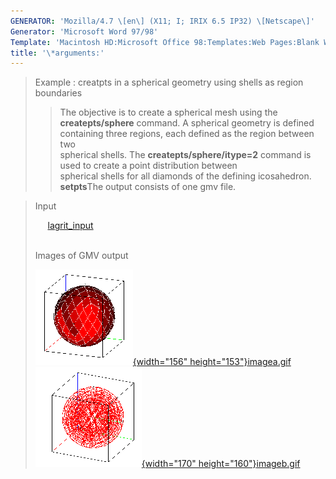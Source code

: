 ```yaml
---
GENERATOR: 'Mozilla/4.7 \[en\] (X11; I; IRIX 6.5 IP32) \[Netscape\]'
Generator: 'Microsoft Word 97/98'
Template: 'Macintosh HD:Microsoft Office 98:Templates:Web Pages:Blank Web Page'
title: '\*arguments:'
---
```


> Example : creatpts in a spherical geometry using shells as region
> boundaries
>
> > The objective is to create a spherical mesh using the
> > **createpts/sphere** command.
> > A spherical geometry is defined containing three regions, each
> > defined as the region between two\
> > spherical shells. The **createpts/sphere/itype=2** command is used
> > to create a point distribution between\
> > spherical shells for all diamonds of the defining icosahedron.
> > **setpts**The output consists of one gmv file.

> Input
>
>      [lagrit\_input](../input_output/lagrit_input8)\
>  
>
> Images of GMV output
>
> [![](image/image8tn.gif){width="156"
> height="153"}](image/image8a.gif)[imagea.gif](image/image8a.gif)[![](image/image8btn.gif){width="170"
> height="160"}](image/image8b.gif)[imageb.gif](image/image8b.gif)
